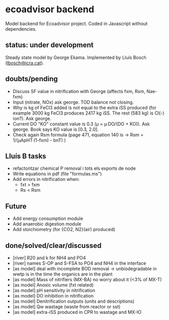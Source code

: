 # ecoadvisor backend
Model backend for Ecoadvisor project. Coded in Javascript without dependencies.

## status: under development
Steady state model by George Ekama.
Implemented by Lluís Bosch (lbosch@icra.cat).

## doubts/pending
- Discuss SF value in nitrification with George (affects fxm, Rsm, Nae-fxm)
- Input (nitrate, NOx) ask george. TOD balance not closing.
- Why is kg of FeCl3 added is not equal to the extra iSS produced (for example 3000 kg FeCl3 produces 2417 kg iSS. The rest (583 kg) is Cl(-) ion?). Ask george.
- Current DO "KO" constant value is 0.3 (µ = µ·DO/(DO + KO)). Ask george. Book says KO value is [0.3, 2.0].
- Check again Rsm formula (page 471, equation 140 is -> Rsm = 1/(µApHT·(1-fxm) - bnT) )

## Lluís B tasks
- refactoritzar chemical P removal i tots els exports de node
- Write equations in pdf (file "formulas.ms")
- Add errors in nitrification when: 
  - fxt > fxm
  - Rs  < Rsm

## Future
- Add energy consumption module
- Add anaerobic digestion module
- Add stoichiometry (for {CO2, N2}(air) produced)

## done/solved/clear/discussed
- [river] R20 and k for NH4 and PO4
- [river] names S-OP and S-FSA to PO4 and NH4 in the interface
- [as model] deal with incomplete BOD removal -> unbiodegradable in wwtp is in the time the organics are in the plant
- [as model] Mass of nitrifiers (MX-BA) no worry about it (<3% of MX-T)
- [as model] Anoxic volume (fxt related)
- [as model] pH sensitivity in nitrification
- [as model] DO inhibition in nitrification
- [as model] Denitrification outputs (units and descriptions)
- [as model] Qw wastage (waste from reactor or sst)
- [as model] extra-iSS produced in CPR to wastage and MX-IO
